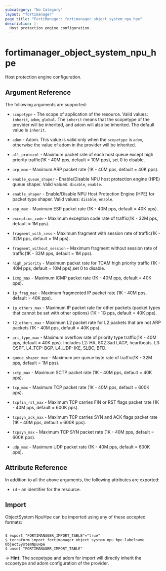 ```yaml
---
subcategory: "No Category"
layout: "fortimanager"
page_title: "FortiManager: fortimanager_object_system_npu_hpe"
description: |-
  Host protection engine configuration.
---
```


# fortimanager_object_system_npu_hpe
Host protection engine configuration.

## Argument Reference


The following arguments are supported:

* `scopetype` - The scope of application of the resource. Valid values: `inherit`, `adom`, `global`. The `inherit` means that the scopetype of the provider will be inherited, and adom will also be inherited. The default value is `inherit`.
* `adom` - Adom. This value is valid only when the `scopetype` is `adom`, otherwise the value of adom in the provider will be inherited.

* `all_protocol` - Maximum packet rate of each host queue except high priority traffic(1K - 40M pps, default = 10M pps), set 0 to disable.
* `arp_max` - Maximum ARP packet rate (1K - 40M pps, default = 40K pps).
* `enable_queue_shaper` - Enable/Disable NPU host protection engine (HPE) queue shaper. Valid values: `disable`, `enable`.

* `enable_shaper` - Enable/Disable NPU Host Protection Engine (HPE) for packet type shaper. Valid values: `disable`, `enable`.

* `esp_max` - Maximum ESP packet rate (1K - 40M pps, default = 40K pps).
* `exception_code` - Maximum exception code rate of traffic(1K - 32M pps, default = 1M pps).
* `fragment_with_sess` - Maximum fragment with session rate of traffic(1K - 32M pps, default = 1M pps).
* `fragment_without_session` - Maximum fragment without session rate of traffic(1K - 32M pps, default = 1M pps).
* `high_priority` - Maximum packet rate for TCAM high priority traffic (1K - 40M pps, default = 10M pps),set 0 to disable.
* `icmp_max` - Maximum ICMP packet rate (1K - 40M pps, default = 40K pps).
* `ip_frag_max` - Maximum fragmented IP packet rate (1K - 40M pps, default = 40K pps).
* `ip_others_max` - Maximum IP packet rate for other packets (packet types that cannot be set with other options) (1K - 1G pps, default = 40K pps).
* `l2_others_max` - Maximum L2 packet rate for L2 packets that are not ARP packets (1K - 40M pps, default = 40K pps).
* `pri_type_max` - Maximum overflow rate of priority type traffic(1K - 40M pps, default = 40K pps). Includes L2: HA, 802.3ad LACP, heartbeats. L3: OSPF. L4_TCP: BGP. L4_UDP: IKE, SLBC, BFD.
* `queue_shaper_max` - Maximum per queue byte rate of traffic(1K - 32M pps, default = 1M pps).
* `sctp_max` - Maximum SCTP packet rate (1K - 40M pps, default = 40K pps).
* `tcp_max` - Maximum TCP packet rate (1K - 40M pps, default = 600K pps).
* `tcpfin_rst_max` - Maximum TCP carries FIN or RST flags packet rate (1K - 40M pps, default = 600K pps).
* `tcpsyn_ack_max` - Maximum TCP carries SYN and ACK flags packet rate (1K - 40M pps, default = 600K pps).
* `tcpsyn_max` - Maximum TCP SYN packet rate (1K - 40M pps, default = 600K pps).
* `udp_max` - Maximum UDP packet rate (1K - 40M pps, default = 600K pps).


## Attribute Reference

In addition to all the above arguments, the following attributes are exported:
* `id` - an identifier for the resource.

## Import

ObjectSystem NpuHpe can be imported using any of these accepted formats:
```

$ export "FORTIMANAGER_IMPORT_TABLE"="true"
$ terraform import fortimanager_object_system_npu_hpe.labelname ObjectSystemNpuHpe
$ unset "FORTIMANAGER_IMPORT_TABLE"
```
-> **Hint:** The scopetype and adom for import will directly inherit the scopetype and adom configuration of the provider.

